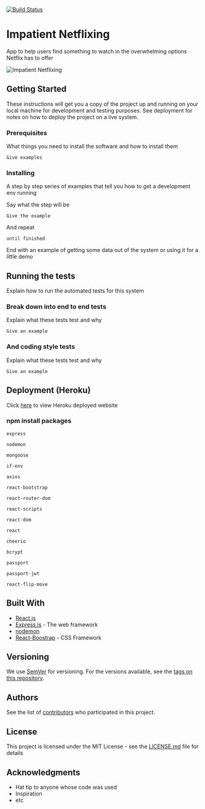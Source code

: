 <a href="https://travis-ci.org/TJANGEL/impatient_netflixing"><img src="https://travis-ci.org/TJANGEL/impatient_netflixing.svg?branch=master" alt="Build Status"></a> 

# Impatient Netflixing

App to help users find something to watch in the overwhelming options Netflix has to offer

![Impatient Netflixing](#)

## Getting Started

These instructions will get you a copy of the project up and running on your local machine for development and testing purposes. See deployment for notes on how to deploy the project on a live system.

### Prerequisites

What things you need to install the software and how to install them

```
Give examples
```

### Installing

A step by step series of examples that tell you how to get a development env running

Say what the step will be

```
Give the example
```

And repeat

```
until finished
```

End with an example of getting some data out of the system or using it for a little demo

## Running the tests

Explain how to run the automated tests for this system

### Break down into end to end tests

Explain what these tests test and why

```
Give an example
```

### And coding style tests

Explain what these tests test and why

```
Give an example
```

## Deployment (Heroku)

Click [here](https://peaceful-mountain-84461.herokuapp.com/) to view Heroku deployed website

### npm install packages

`express`

`nodemon`

`mongoose`

`if-env`

`axios`

`react-bootstrap`

`react-router-dom`

`react-scripts`

`react-dom`

`react`

`cheerio`

`bcrypt`

`passport`

`passport-jwt`

`react-flip-move`

## Built With

- [React.js](https://reactjs.org/)
- [Express.js](http://www.dropwizard.io/1.0.2/docs/) - The web framework
- [nodemon](https://nodemon.io/)
- [React-Boostrap](https://react-bootstrap.netlify.com/) - CSS Framework

## Versioning

We use [SemVer](http://semver.org/) for versioning. For the versions available, see the [tags on this repository](https://github.com/your/project/tags).

## Authors

See the list of [contributors](https://github.com/TJANGEL/impatient_netflixing/graphs/contributors) who participated in this project.

## License

This project is licensed under the MIT License - see the [LICENSE.md](LICENSE.md) file for details

## Acknowledgments

- Hat tip to anyone whose code was used
- Inspiration
- etc
